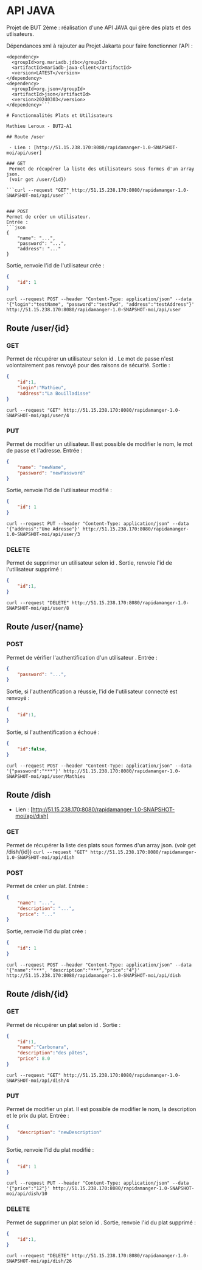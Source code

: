 # API JAVA 

Projet de BUT 2ème : réalisation d'une API JAVA qui gère des plats et des utlisateurs.

Dépendances xml à rajouter au Projet Jakarta pour faire fonctionner l'API : 

```
<dependency>
  <groupId>org.mariadb.jdbc</groupId>
  <artifactId>mariadb-java-client</artifactId>
  <version>LATEST</version>
</dependency>
<dependency>
  <groupId>org.json</groupId>
  <artifactId>json</artifactId>
  <version>20240303</version>
</dependency>```

# Fonctionnalités Plats et Utilisateurs  

Mathieu Leroux - BUT2-A1

## Route /user

 - Lien : [http://51.15.238.170:8080/rapidamanger-1.0-SNAPSHOT-moi/api/user]

### GET
 Permet de récupérer la liste des utilisateurs sous formes d'un array json. 
 (voir get /user/{id})

```curl --request "GET" http://51.15.238.170:8080/rapidamanger-1.0-SNAPSHOT-moi/api/user```


### POST
Permet de créer un utilisateur.
Entrée :
```json
{
	"name": "...",
	"password": "...",
	"address": "..."
}
```
Sortie, renvoie l'id de l'utilisateur crée :
```json
{
	"id": 1
}
```	

```curl --request POST --header "Content-Type: application/json" --data '{"login":"testName", "password":"testPwd", "address":"testAddress"}' http://51.15.238.170:8080/rapidamanger-1.0-SNAPSHOT-moi/api/user```
  
## Route /user/{id}

### GET
 Permet de récupérer un utilisateur selon id .
 Le mot de passe n'est volontairement pas renvoyé pour des raisons de sécurité.
Sortie :
```json
{
	"id":1,
	"login":"Mathieu",
	"address":"La Bouilladisse"
}
```	

```curl --request "GET" http://51.15.238.170:8080/rapidamanger-1.0-SNAPSHOT-moi/api/user/4```

### PUT
Permet de modifier un utilisateur.
Il est possible de modifier le nom, le mot de passe et l'adresse.
Entrée :
```json
{
	"name": "newName",
	"password": "newPassword"
}
```
Sortie, renvoie l'id de l'utilisateur modifié :
```json
{
	"id": 1
}
```	
```curl --request PUT --header "Content-Type: application/json" --data '{"address":"Une Adresse"}' http://51.15.238.170:8080/rapidamanger-1.0-SNAPSHOT-moi/api/user/3```

### DELETE
 Permet de supprimer un utilisateur selon id .
Sortie, renvoie l'id de l'utilisateur supprimé :
```json
{
	"id":1,
}
```	
```curl --request "DELETE" http://51.15.238.170:8080/rapidamanger-1.0-SNAPSHOT-moi/api/user/8```

## Route /user/{name}

### POST
 Permet de vérifier l'authentification d'un utilisateur .
 Entrée :
```json
{
	"password": "...",
}
```
Sortie, si l'authentification a réussie, l'id de l'utilisateur connecté est renvoyé :
```json
{
	"id":1,
}
```	
Sortie, si l'authentification a échoué :
```json
{
	"id":false,
}
```	
```curl --request POST --header "Content-Type: application/json" --data '{"password":"***"}' http://51.15.238.170:8080/rapidamanger-1.0-SNAPSHOT-moi/api/user/Mathieu```

## Route /dish

 - Lien : [http://51.15.238.170:8080/rapidamanger-1.0-SNAPSHOT-moi/api/dish]

### GET
 Permet de récupérer la liste des plats sous formes d'un array json. 
 (voir get /dish/{id})
 ```curl --request "GET" http://51.15.238.170:8080/rapidamanger-1.0-SNAPSHOT-moi/api/dish```

### POST
Permet de créer un plat.
Entrée :
```json
{
	"name": "...",
	"description": "...",
	"price": "..."
}
```
Sortie, renvoie l'id du plat crée :
```json
{
	"id": 1
}
```	
```curl --request POST --header "Content-Type: application/json" --data '{"name":"***", "description":"***","price":"4"}' http://51.15.238.170:8080/rapidamanger-1.0-SNAPSHOT-moi/api/dish```
  
## Route /dish/{id}

### GET
 Permet de récupérer un plat selon id .
Sortie :
```json
{
	"id":1,
	"name":"Carbonara",
	"description":"des pâtes",
	"price": 8.0
}
```	
```curl --request "GET" http://51.15.238.170:8080/rapidamanger-1.0-SNAPSHOT-moi/api/dish/4```

### PUT
Permet de modifier un plat.
Il est possible de modifier le nom, la description et le prix du plat.
Entrée :
```json
{
	"description": "newDescription"
}
```
Sortie, renvoie l'id du plat modifié :
```json
{
	"id": 1
}
```	
```curl --request PUT --header "Content-Type: application/json" --data '{"price":"12"}' http://51.15.238.170:8080/rapidamanger-1.0-SNAPSHOT-moi/api/dish/10```

### DELETE
 Permet de supprimer un plat selon id .
Sortie, renvoie l'id du plat supprimé :
```json
{
	"id":1,
}
```	
```curl --request "DELETE" http://51.15.238.170:8080/rapidamanger-1.0-SNAPSHOT-moi/api/dish/26```

